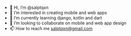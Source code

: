 - 👋 Hi, I’m @salptqxn
- 👀 I’m interested in creating mobile and web apps
- 🌱 I’m currently learning django, kotlin and dart
- 💞️ I’m looking to collaborate on mobile and web app design
- 📫 How to reach me salptqxn@gmail.com

<!---
salptqxn/salptqxn is a ✨ special ✨ repository because its `README.md` (this file) appears on your GitHub profile.
You can click the Preview link to take a look at your changes.
--->
